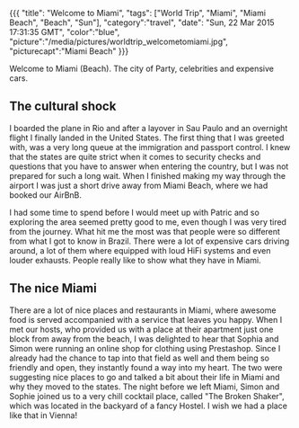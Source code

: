 {{{
  "title": "Welcome to Miami",
  "tags": ["World Trip", "Miami", "Miami Beach", "Beach", "Sun"],
  "category":"travel",
  "date": "Sun, 22 Mar 2015 17:31:35 GMT",
  "color":"blue",
  "picture":"/media/pictures/worldtrip_welcometomiami.jpg",
  "picturecapt":"Miami Beach"
}}}

Welcome to Miami (Beach). The city of Party, celebrities and expensive cars.
<!--more-->
## The cultural shock
I boarded the plane in Rio and after a layover in Sau Paulo and an overnight flight I finally landed in the United States. The first
thing that I was greeted with, was a very long queue at the immigration and passport control. I knew that the states are quite strict
when it comes to security checks and questions that you have to answer when entering the country, but I was not prepared for such a long
wait.
When I finished making my way through the airport I was just a short drive away from Miami Beach, where we had booked our AirBnB.

I had some time to spend before I would meet up with Patric and so exploring the area seemed pretty good to me, even though I was very
tired from the journey. What hit me the most was that people were so different from what I got to know in Brazil. There were a lot of
expensive cars driving around, a lot of them where equipped with loud HiFi systems and even louder exhausts. People really like to show
what they have in Miami.

## The nice Miami
There are a lot of nice places and restaurants in Miami, where awesome food is served accompanied with a service that leaves you happy. When
I met our hosts, who provided us with a place at their apartment just one block from away from the beach, I was delighted to hear that Sophia and
Simon were running an online shop for clothing using Prestashop. Since I already had the chance to tap into that field as well and them being
so friendly and open, they instantly found a way into my heart. The two were suggesting nice places to go and talked a bit about their
life in Miami and why they moved to the states. The night before we left Miami, Simon and Sophie joined us to a very chill cocktail place,
called "The Broken Shaker", which was located in the backyard of a fancy Hostel. I wish we had a place like that in Vienna!


<!--gallery:media/pictures/welcometomiami-->

